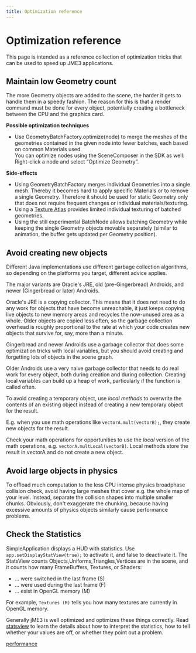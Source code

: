 ```yaml
---
title: Optimization reference
---
```

<h1 class="sectionedit1" id="optimization_reference">Optimization reference</h1>
<div class="level1">

<p>
This page is intended as a reference collection of optimization tricks that can be used to speed up JME3 applications.
</p>

</div>
<!-- EDIT1 SECTION "Optimization reference" [1-156] -->
<h2 class="sectionedit2" id="maintain_low_geometry_count">Maintain low Geometry count</h2>
<div class="level2">

<p>
The more Geometry objects are added to the scene, the harder it gets to handle them in a speedy fashion.
The reason for this is that a render command must be done for every object, potentially creating a bottleneck between the CPU and the graphics card.
</p>

<p>
<strong>Possible optimization techniques</strong>
</p>
<ul>
<li class="level1"><div class="li"> Use GeometryBatchFactory.optimize(node) to merge the meshes of the geometries contained in the given node into fewer batches, each based on common Materials used. <br />
You can optimize nodes using the SceneComposer in the SDK as well: Right-click a node and select “Optimize Geometry”.</div>
</li>
</ul>

<p>
<strong>Side-effects</strong>
</p>
<ul>
<li class="level1"><div class="li"> Using GeometryBatchFactory merges individual Geometries into a single mesh. Thereby it becomes hard to apply specific Materials or to remove a single Geometry. Therefore it should be used for static Geometry only that does not require frequent changes or individual materials/texturing. </div>
</li>
<li class="level1"><div class="li"> Using a <a href="/jme3/advanced/texture_atlas.html" class="wikilink1" title="jme3:advanced:texture_atlas">Texture Atlas</a> provides limited individual texturing of batched geometries.</div>
</li>
<li class="level1"><div class="li"> Using the still experimental BatchNode allows batching Geometry while keeping the single Geometry objects movable separately (similar to animation, the buffer gets updated per Geometry position).</div>
</li>
</ul>

</div>
<!-- EDIT2 SECTION "Maintain low Geometry count" [157-1393] -->
<h2 class="sectionedit3" id="avoid_creating_new_objects">Avoid creating new objects</h2>
<div class="level2">

<p>
Different Java implementations use different garbage collection algorithms, so depending on the platforms you target, different advice applies.
</p>

<p>
The major variants are Oracle's JRE, old (pre-Gingerbread) Androids, and newer (Gingerbread or later) Androids.
</p>

<p>
Oracle's JRE is a copying collector. This means that it does not need to do any work for objects that have become unreachable, it just keeps copying live objects to new memory areas and recycles the now-unused area as a whole.
Older objects are copied less often, so the garbage collection overhead is roughly proportional to the rate at which your code creates new objects that survive for, say, more than a minute.
</p>

<p>
Gingerbread and newer Androids use a garbage collector that does some optimization tricks with local variables, but you should avoid creating and forgetting lots of objects in the scene graph.
</p>

<p>
Older Androids use a very naive garbage collector that needs to do real work for every object, both during creation and during collection. Creating local variables can build up a heap of work, particularly if the function is called often.
</p>

<p>
To avoid creating a temporary object, use <em>local methods</em> to overwrite the contents of an existing object instead of creating a new temporary object for the result.
</p>

<p>
E.g. when you use math operations like <code>vectorA.mult(vectorB);</code>, they create new objects for the result.
</p>

<p>
Check your math operations for opportunities to use the <em>local</em> version of the math operations, e.g. <code>vectorA.multLocal(vectorB)</code>. Local methods store the result in vectorA and do not create a new object.
</p>

</div>
<!-- EDIT3 SECTION "Avoid creating new objects" [1394-3028] -->
<h2 class="sectionedit4" id="avoid_large_objects_in_physics">Avoid large objects in physics</h2>
<div class="level2">

<p>
To offload much computation to the less CPU intense physics broadphase collision check, avoid having large meshes that cover e.g. the whole map of your level. Instead, separate the collision shapes into multiple smaller chunks. Obviously, don't exaggerate the chunking, because having excessive amounts of physics objects similarly cause performance problems.
</p>

</div>
<!-- EDIT4 SECTION "Avoid large objects in physics" [3029-3433] -->
<h2 class="sectionedit5" id="check_the_statistics">Check the Statistics</h2>
<div class="level2">

<p>
SimpleApplication displays a HUD with statistics. Use <code>app.setDisplayStatView(true);</code> to activate it, and false to deactivate it. 
The StatsView counts Objects,Uniforms,Triangles,Vertices are in the scene, and it counts how many FrameBuffers, Textures, or Shaders:
</p>
<ul>
<li class="level1"><div class="li"> … were switched in the last frame (S)</div>
</li>
<li class="level1"><div class="li"> … were used during the last frame (F)</div>
</li>
<li class="level1"><div class="li"> … exist in OpenGL memory (M)</div>
</li>
</ul>

<p>
For example, <code>Textures (M)</code> tells you how many textures are currently in OpenGL memory.
</p>

<p>
Generally jME3 is well optimized and optimizes these things correctly. Read <a href="/jme3/advanced/statsview.html" class="wikilink1" title="jme3:advanced:statsview">statsview</a> to learn the details about how to interpret the statistics, how to tell whether your values are off, or whether they point out a problem.
</p>
<div class="tags"><span>
	<a href="/tag/performance.html" class="wikilink1" title="tag:performance" rel="tag">performance</a>
</span></div>

</div>
<!-- EDIT5 SECTION "Check the Statistics" [3434-] -->
